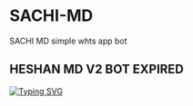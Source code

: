 # SACHI-MD
SACHI MD simple whts app bot
## HESHAN MD V2 BOT EXPIRED ##
<a href="https://git.io/typing-svg"><img src="https://readme-typing-svg.demolab.com?font=EB+Garamond&weight=800&size=28&duration=4000&pause=1000&random=false&width=435&lines=+•★⃝ SACHI-+MD-+BOT ★⃝•;MULTI-DEVICE+WHATSAPP+BOT;DEVELOPED+BY+DINIDU+HESHAN;RELEASED+DATE+2025/01/10.;POWERED BY SACHI MD" alt="Typing SVG" /></a>
 </p>
